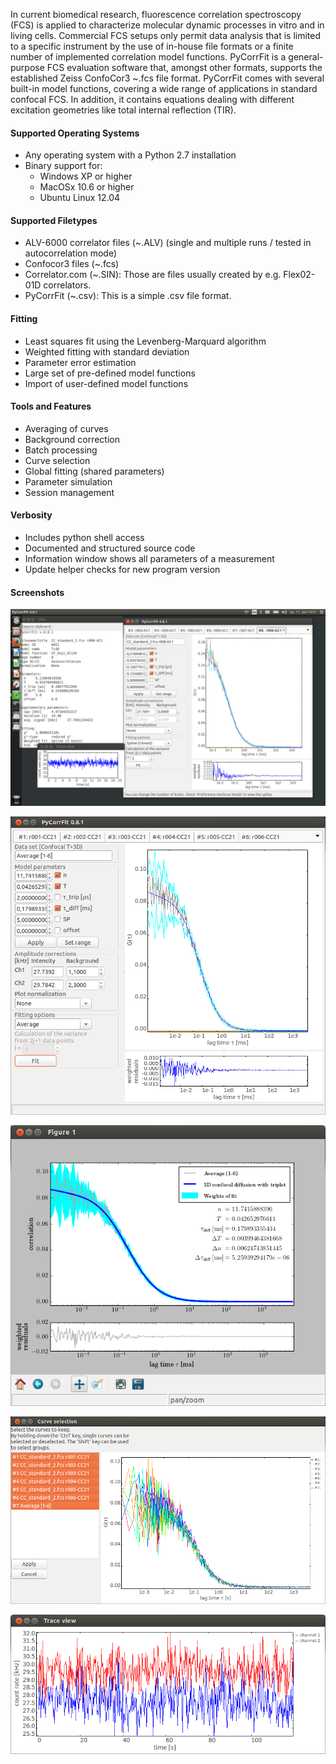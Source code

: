 ﻿In current biomedical research, fluorescence correlation spectroscopy (FCS) is  applied
to characterize molecular dynamic processes in vitro and in living cells.  Commercial
FCS setups only permit data analysis that is limited to  a specific instrument by
the use of in-house file formats or a  finite number of implemented correlation
model functions. PyCorrFit is a general-purpose FCS evaluation software that,
amongst other formats, supports the established Zeiss ConfoCor3 ~.fcs  file format.
PyCorrFit comes with several built-in model functions, covering a wide range of
applications in standard confocal FCS. In addition, it contains equations dealing
with different excitation geometries like total internal reflection (TIR).

#### Supported Operating Systems
- Any operating system with a Python 2.7 installation
- Binary support for:
  - Windows XP or higher
  - MacOSx 10.6 or higher
  - Ubuntu Linux 12.04 

#### Supported Filetypes
- ALV-6000 correlator files (~.ALV) (single and multiple runs / tested in autocorrelation mode) 
- Confocor3 files (~.fcs)
- Correlator.com (~.SIN): Those are files usually created by e.g. Flex02-01D correlators.
- PyCorrFit (~.csv): This is a simple .csv file format.        

#### Fitting
- Least squares fit using the Levenberg-Marquard algorithm
- Weighted fitting with standard deviation
- Parameter error estimation 
- Large set of pre-defined model functions 
- Import of user-defined model functions 

#### Tools and Features
- Averaging of curves
- Background correction
- Batch processing
- Curve selection
- Global fitting (shared parameters)
- Parameter simulation
- Session management

#### Verbosity
- Includes python shell access
- Documented and structured source code
- Information window shows all parameters of a measurement
- Update helper checks for new program version

#### Screenshots
[ ![scrot](./images/Screenshot_Desktop.png) ](./images/Screenshot_Desktop.png "Desktop")

[ ![scrot](./images/Screenshot_Main.png) ](./images/Screenshot_Main.png "Main Window")

[ ![scrot](./images/Screenshot_Graphics_output.png) ](./images/Screenshot_Graphics_output.png "Graphics  output  (matplotlib)")

[ ![scrot](./images/Screenshot_Select_curves.png) ](./images/Screenshot_Select_curves.png "Curve  selection")

[ ![scrot](./images/Screenshot_Trace_view.png) ](./images/Screenshot_Trace_view.png "Trace  view")
